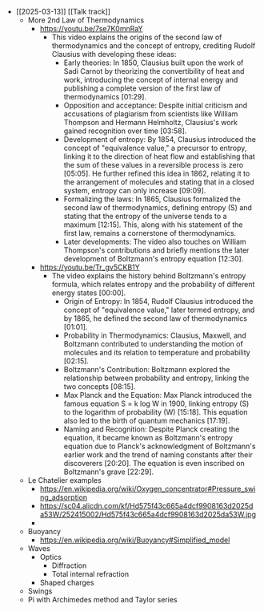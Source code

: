 - [[2025-03-13]] [[Talk track]]
	- More 2nd Law of Thermodynamics
		- https://youtu.be/7se7K0mnRaY
			- This video explains the origins of the second law of thermodynamics and the concept of entropy, crediting Rudolf Clausius with developing these ideas:
				- Early theories: In 1850, Clausius built upon the work of Sadi Carnot by theorizing the convertibility of heat and work, introducing the concept of internal energy and publishing a complete version of the first law of thermodynamics [01:29].
				- Opposition and acceptance: Despite initial criticism and accusations of plagiarism from scientists like William Thompson and Hermann Helmholtz, Clausius's work gained recognition over time [03:58].
				- Development of entropy: By 1854, Clausius introduced the concept of "equivalence value," a precursor to entropy, linking it to the direction of heat flow and establishing that the sum of these values in a reversible process is zero [05:05]. He further refined this idea in 1862, relating it to the arrangement of molecules and stating that in a closed system, entropy can only increase [09:09].
				- Formalizing the laws: In 1865, Clausius formalized the second law of thermodynamics, defining entropy (S) and stating that the entropy of the universe tends to a maximum [12:15]. This, along with his statement of the first law, remains a cornerstone of thermodynamics.
				- Later developments: The video also touches on William Thompson's contributions and briefly mentions the later development of Boltzmann's entropy equation [12:30].
		- https://youtu.be/Tr_gv5CKB1Y
			- The video explains the history behind Boltzmann's entropy formula, which relates entropy and the probability of different energy states [00:00].
				- Origin of Entropy: In 1854, Rudolf Clausius introduced the concept of "equivalence value," later termed entropy, and by 1865, he defined the second law of thermodynamics [01:01].
				- Probability in Thermodynamics: Clausius, Maxwell, and Boltzmann contributed to understanding the motion of molecules and its relation to temperature and probability [02:15].
				- Boltzmann's Contribution: Boltzmann explored the relationship between probability and entropy, linking the two concepts [08:15].
				- Max Planck and the Equation: Max Planck introduced the famous equation S = k log W in 1900, linking entropy (S) to the logarithm of probability (W) [15:18]. This equation also led to the birth of quantum mechanics [17:19].
				- Naming and Recognition: Despite Planck creating the equation, it became known as Boltzmann's entropy equation due to Planck's acknowledgment of Boltzmann's earlier work and the trend of naming constants after their discoverers [20:20]. The equation is even inscribed on Boltzmann's grave [22:29].
	- Le Chatelier examples
		- https://en.wikipedia.org/wiki/Oxygen_concentrator#Pressure_swing_adsorption
		- https://sc04.alicdn.com/kf/Hd575f43c665a4dcf9908163d2025da53W/252415002/Hd575f43c665a4dcf9908163d2025da53W.jpg
		-
	- Buoyancy
		- https://en.wikipedia.org/wiki/Buoyancy#Simplified_model
	- Waves
		- Optics
			- Diffraction
			- Total internal refraction
		- Shaped charges
	- Swings
	- Pi with Archimedes method and Taylor series